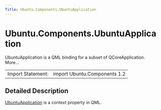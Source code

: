 ```yaml
---
Title: Ubuntu.Components.UbuntuApplication
---
```


# Ubuntu.Components.UbuntuApplication

<span class="subtitle"></span>
<!-- $$$UbuntuApplication-brief -->
<p>UbuntuApplication is a QML binding for a subset of QCoreApplication. More...</p>
<!-- @@@UbuntuApplication -->
<table class="alignedsummary">
<tr><td class="memItemLeft rightAlign topAlign"> Import Statement:</td><td class="memItemRight bottomAlign"> import Ubuntu.Components 1.2</td></tr></table><ul>
</ul>
<!-- $$$UbuntuApplication-description -->
<h2 id="details">Detailed Description</h2>
</p>
<p><a href="index.html">UbuntuApplication</a> is a context property in QML.</p>
<!-- @@@UbuntuApplication -->

